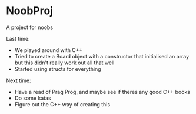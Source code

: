 # NoobProj
A project for noobs

Last time:
- We played around with C++
- Tried to create a Board object with a constructor that initialised an array but this didn't really work out all that well
- Started using structs for everything

Next time:
- Have a read of Prag Prog, and maybe see if theres any good C++ books
- Do some katas
- Figure out the C++ way of creating this